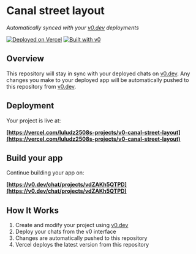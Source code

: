 # Canal street layout

*Automatically synced with your [v0.dev](https://v0.dev) deployments*

[![Deployed on Vercel](https://img.shields.io/badge/Deployed%20on-Vercel-black?style=for-the-badge&logo=vercel)](https://vercel.com/luludz2508s-projects/v0-canal-street-layout)
[![Built with v0](https://img.shields.io/badge/Built%20with-v0.dev-black?style=for-the-badge)](https://v0.dev/chat/projects/vdZAKh5QTPD)

## Overview

This repository will stay in sync with your deployed chats on [v0.dev](https://v0.dev).
Any changes you make to your deployed app will be automatically pushed to this repository from [v0.dev](https://v0.dev).

## Deployment

Your project is live at:

**[https://vercel.com/luludz2508s-projects/v0-canal-street-layout](https://vercel.com/luludz2508s-projects/v0-canal-street-layout)**

## Build your app

Continue building your app on:

**[https://v0.dev/chat/projects/vdZAKh5QTPD](https://v0.dev/chat/projects/vdZAKh5QTPD)**

## How It Works

1. Create and modify your project using [v0.dev](https://v0.dev)
2. Deploy your chats from the v0 interface
3. Changes are automatically pushed to this repository
4. Vercel deploys the latest version from this repository